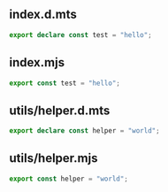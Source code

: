 ## index.d.mts

```ts
export declare const test = "hello";

```

## index.mjs

```js
export const test = "hello";

```

## utils/helper.d.mts

```ts
export declare const helper = "world";

```

## utils/helper.mjs

```js
export const helper = "world";

```
